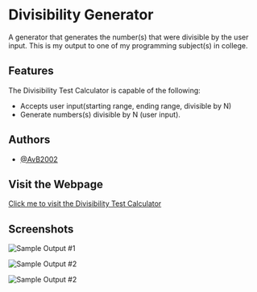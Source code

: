 
# Divisibility Generator

A generator that generates the number(s) that were divisible by the user input. This is my output to one of my programming subject(s) in college. 

## Features
The Divisibility Test Calculator is capable of the following:
- Accepts user input(starting range, ending range, divisible by N)
- Generate numbers(s) divisible by N (user input).

## Authors

- [@AvB2002](https://www.github.com/AvB2002)

## Visit the Webpage
[Click me to visit the Divisibility Test Calculator](https://avb2002.github.io/dt-generator)

## Screenshots

![Sample Output #1](https://github.com/AvB2002/dt-generator/blob/master/screenshots/1.PNG)

![Sample Output #2](https://github.com/AvB2002/dt-generator/blob/master/screenshots/2.PNG)

![Sample Output #2](https://github.com/AvB2002/dt-generator/blob/master/screenshots/3.PNG)